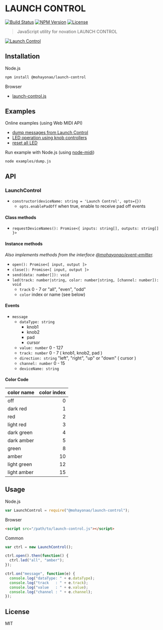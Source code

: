 # LAUNCH CONTROL
[![Build Status](https://img.shields.io/travis/mohayonao/launch-control.svg?style=flat-square)](https://travis-ci.org/mohayonao/launch-control)
[![NPM Version](https://img.shields.io/npm/v/@mohayonao/launch-control.svg?style=flat-square)](https://www.npmjs.org/package/@mohayonao/launch-control)
[![License](https://img.shields.io/badge/license-MIT-brightgreen.svg?style=flat-square)](https://mohayonao.mit-license.org/)

> JavaScript utility for novation LAUNCH CONTROL

[![Launch Control](https://otononaru.appspot.com/cdn/git-hub/launch-control/launch-control.png)](https://www.h-resolution.com/novation/launchcontrol.php)

## Installation

Node.js

```sh
npm install @mohayonao/launch-control
```

Browser

- [launch-control.js](https://mohayonao.github.io/launch-control/build/launch-control.js)

## Examples

Online examples (using Web MIDI API)

- [dump messages from Launch Control](https://mohayonao.github.io/launch-control/examples/dump.html)
- [LED operation using knob controllers](https://mohayonao.github.io/launch-control/examples/led.html)
- [reset all LED](https://mohayonao.github.io/launch-control/examples/reset.html)

Run example with Node.js (using [node-midi](https://github.com/justinlatimer/node-midi))

```
node examples/dump.js
```

## API
### LaunchControl
- `constructor(deviceName: string = 'Launch Control', opts={})`
  - `opts.enablePadOff` when true, enable to receive pad off events

#### Class methods

- `requestDeviceNames(): Promise<{ inputs: string[], outputs: string[] }>`

#### Instance methods
_Also implements methods from the interface [@mohayonao/event-emitter](https://github.com/mohayonao/event-emitter)._

- `open(): Promise<[ input, output ]>`
- `close(): Promise<[ input, output ]>`
- `send(data: number[]): void`
- `led(track: number|string, color: number|string, [channel: number]): void`
  - `track` 0 - 7 or "all", "even", "odd"
  - `color` index or name (see below)

#### Events

- `message`
  - `dataType: string`
    - knob1
    - knob2
    - pad
    - cursor
  - `value: number` 0 - 127
  - `track: number` 0 - 7 ( knob1, knob2, pad )
  - `direction: string` "left", "right", "up" or "down" ( cursor )
  - `channel: number` 0 - 15
  - `deviceName: string`

#### Color Code
| color name  | color index |
|-------------|------------:|
| off         | 0           |
| dark red    | 1           |
| red         | 2           |
| light red   | 3           |
| dark green  | 4           |
| dark amber  | 5           |
| green       | 8           |
| amber       | 10          |
| light green | 12          |
| light amber | 15          |

## Usage

Node.js

```js
var LaunchControl = require("@mohayonao/launch-control");
```

Browser
```html
<script src="/path/to/launch-control.js"></script>
```

Common

```js
var ctrl = new LaunchControl();

ctrl.open().then(function() {
  ctrl.led("all", "amber");
});

ctrl.on("message", function(e) {
  console.log("dataType: " + e.dataType);
  console.log("track   : " + e.track);
  console.log("value   : " + e.value);
  console.log("channel : " + e.channel);
});
```

## License
MIT
